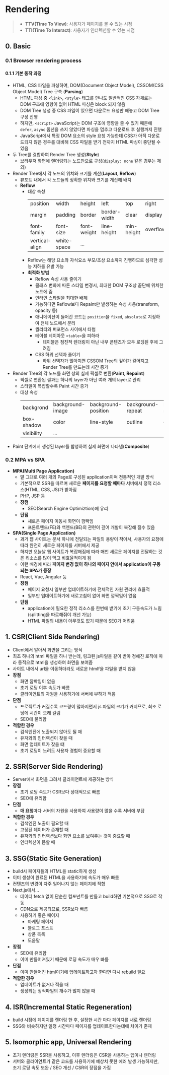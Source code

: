 # Rendering
> - **TTV(Time To View)**: 사용자가 페이지를 볼 수 있는 시점
> - **TTI(Time To Interact)**: 사용자가 인터렉션할 수 있는 시점
## 0. Basic
### 0.1 Browser rendering process
#### 0.1.1 기본 동작 과정
- HTML, CSS 파일을 파싱하여, DOM(Document Object Model), CSSOM(CSS Object Model) Tree 구축 (**Parsing**)
  - HTML 파싱 중 `<link>`, `<style>` 태그를 만나도 일반적인 CSS 자체로는 DOM 구조에 영향이 없어 HTML 파싱은 block 되지 않음
  - DOM Tree 생성 중 CSS 파일이 있으면 다운로드 요청만 해놓고 DOM Tree 구성 진행
  - 하지만, `<script>` JavaScript는 DOM 구조에 영향을 줄 수 있기 때문에 `defer`, `async` 옵션을 쓰지 않았다면 파싱을 멈추고 다운로드 후 실행까지 진행
  - JavaScript에서 특정 DOM 요소의 style 요청 가능한데 CSS가 아직 다운로드되지 않은 경우를 대비해 CSS 파일을 받기 전까지 HTML 파싱이 중단될 수 있음
- 두 Tree를 결합하여 Render Tree 생성(**Style**)
  - 브라우저 화면에 렌더링되는 노드만으로 구성(`display: none` 같은 경우는 제외)
- Render Tree에서 각 노드의 위치와 크기를 계산(**Layout, Reflow**)
  - 뷰포트 내에서 각 노드들의 정확한 위치와 크기를 계산해 배치
  - **Reflow**
    - 대상 속성
      <table>
        <tr>
          <td>position</td><td>width</td><td>height</td><td>left</td><td>top</td><td>right</td><td>bottom</td>
        </tr>
        <tr>
          <td>margin</td><td>padding</td><td>border</td><td>border-width</td><td>clear</td><td>display</td><td>float</td>
        </tr>
        <tr>
          <td>font-family</td><td>font-size</td><td>font-weight</td><td>line-height</td><td>min-height</td><td>overflow</td><td>text-align</td>
        </tr>
        <tr>
          <td>vertical-align</td><td>white-space</td><td>...</td><td></td><td></td><td></td><td></td>
        </tr>
      </table>
    - Reflow는 해당 요소와 자식요소 부모/조상 요소까지 진행하므로 심각한 성능 저하를 유발 가능
    - **최적화 방법**
      - Reflow 속성 사용 줄이기
      - 클래스 변화에 따른 스타일 변경시, 최대한 DOM 구조상 끝단에 위치한 노드에 줌
      - 인라인 스타일을 최대한 배제
      - 가능하다면 Reflow보다 Repaint만 발생하는 속성 사용(transform, opacity 등)
      - 애니메이션이 들어간 코드는 `position`을 `fixed`, `absolute`로 지정하여 전체 노드에서 분리
      - 퀄리티와 퍼포먼스 사이에서 타협
      - 테이블 레이아웃 `<table>`을 피하라
        - 테이블은 점진적 렌더링이 아닌 내부 콘텐츠가 모두 로딩된 후에 그려짐
      - CSS 하위 선택자 줄이기
        - 하위 선택자가 많아지면 CSSOM Tree의 깊이가 깊어지고 Render Tree를 만드는데 시간 증가
- Render Tree의 각 노드를 화면 상의 실제 픽셀로 변환(**Paint, Repaint**)
  - 픽셀로 변환된 결과는 하나의 layer가 아닌 여러 개의 layer로 관리
  - 스타일이 복잡할수록 Paint 시간 증가
  - 대상 속성
    <table>
      <tr>
        <td>backgrond</td><td>background-image</td><td>background-position</td><td>background-repeat</td><td>bachground-size</td><td>border-radius</td><td>border-style</td>
      </tr>
      <tr>
        <td>box-shadow</td><td>color</td><td>line-style</td><td>outline</td><td>outline-style</td><td>outline-width</td><td>text-decoration</td>
      </tr>
      <tr>
        <td>visibility</td><td>...</td><td></td><td></td><td></td><td></td><td></td>
      </tr>
    </table>
- Paint 단계에서 생성된 layer를 합성하여 실제 화면에 나타냄(**Composite**)

### 0.2 MPA vs SPA
- **MPA(Multi Page Application)**
  - 말 그대로 여러 개의 Page로 구성된 application이며 전통적인 개발 방식
  - 기본적으로 SSR을 따르며 새로운 **페이지를 요청할 때마다** 서버에서 정적 리소스(HTML, CSS, JS)가 받아짐
  - PHP, JSP 등
  - **장점**
    - SEO(Search Engine Optimiztion)에 유리
  - **단점**
    - 새로운 페이지 이동시 화면이 깜빡임
    - 프론트엔드(FE)와 백엔드(BE)의 관련이 깊어 개발이 복잡해 질수 있음
- **SPA(Single Page Application)**
  - 과거 웹 사이트는 문서 하나에 전달되는 파일의 용량이 작아서, 사용자의 요청에 따라 완전히 새로운 페이지를 서버에서 제공
  - 하지만 오늘날 웹 사이트가 복잡해짐에 따라 매번 새로운 페이지를 전달하는 것은 리소스를 많이 먹고 비효율적이게 됨
  - 이런 배경에 따라 **페이지 변경 없이 하나의 페이지 안에서 application이 구동되는 SPA가 등장**
  - React, Vue, Angular 등
  - **장점**
    - 페이지 요청시 일부만 업데이트하기에 전체적인 자원 관리에 효율적
    - 일부만 업데이트하기에 새로고침이 없어 화면 깜짝임이 없음
  - **단점**
    - application에 필요한 정적 리소스를 한번에 받기에 초기 구동속도가 느림(splitting을 따로해줘야 개선 가능)
    - HTML 파일의 내용이 아무것도 없기 때문에 SEO가 어려움
## 1. CSR(Client Side Rendering)
- Client에서 알아서 화면을 그리는 방식
- 최초 하나의 html 파일을 하나 받는데, 링크된 js파일을 같이 받아 정해진 로직에 따라 동적으로 html을 생성하여 화면을 보여줌
- 사이트 내에서 url을 이동하더라도 새로운 htmlf을 파일을 받지 않음
- **장점**
  - 화면 깜빡임이 없음
  - 초기 로딩 이후 속도가 빠름
  - 클라이언트의 자원을 사용하기에 서버에 부하가 적음
- **단점**
  - 프로젝트가 커질수록 코드량이 많아지면서 js 파일의 크기가 커지므로, 최초 로딩에 시간이 오래 걸림
  - SEO에 불리함
- **적합한 경우**
  - 검색엔진에 노출되지 않아도 될 때
  - 유저와의 인터렉션이 잦을 때
  - 화면 업데이트가 잦을 떄
  - 초기 로딩이 느려도 사용자 경험이 중요할 때
## 2. SSR(Server Side Rendering)
- Server에서 화면을 그려서 클라이언트에 제공하는 방식
- **장점**
  - 초기 로딩 속도가 CSR보다 상대적으로 빠름
  - SEO에 유리함
- **단점**
  - **매 요청**마다 서버의 자원을 사용하여 사용량이 많을 수록 서버에 부담
- **적합한 경우**
  - 검색엔진 노출이 필요할 때
  - 고정된 데이터가 존재할 때
  - 유저와의 인터렉션보다 화면 요소를 보여주는 것이 중요할 때
  - 인터렉션이 뜸할 때
## 3. SSG(Static Site Generation)
- build시 페이지들의 HTML을 static하게 생성
- 이미 생성이 완료된 HTML을 사용하기에 속도가 매우 빠름
- 컨텐츠의 변경이 자주 일어나지 않는 페이지에 적합
- Next.js에서...
  - 데이터 fetch 없이 단순한 컴포넌트를 만들고 build하면 기본적으로 SSG로 작동
  - CDN으로 제공되므로, SSR보다 빠름
  - 사용하기 좋은 페이지
    - 마케팅 페이지
    - 블로그 포스트
    - 상품 목록
    - 도움말
- **장점**
  - SEO에 유리함
  - 이미 만들어져있기 때문에 로딩 속도가 매우 빠름
- **단점**
  - 이미 만들어진 html이기에 업데이트하고자 한다면 다시 rebuild 필요
- **적합한 경우**
  - 업데이트가 없거나 적을 때
  - 생성되는 정적파일의 개수가 많지 않을 때
## 4. ISR(Incremental Static Regeneration)
- build 시점에 페이지를 렌더링 한 후, 설정한 시간 마다 페이지를 새로 렌더링
- SSG와 비슷하지만 일정 시간마다 페이지를 업데이트한다는데에 차이가 존재
## 5. Isomorphic app, Universal Rendering
- 초기 렌더링은 SSR을 사용하고, 이후 렌더링은 CSR을 사용하는 앱이나 렌더링
- 서버와 클라이언트가 같은 코드를 사용하기에 예상치 못한 에러 발생 가능하지만, 초기 로딩 속도 보완 / SEO 개선 / CSR의 장점을 가짐
